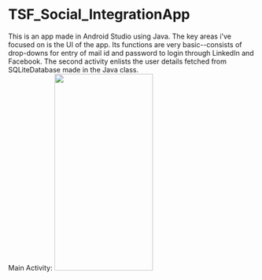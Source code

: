 # TSF_Social_IntegrationApp
This is an app made in Android Studio using Java. The key areas i've focused on is the UI of the app. Its functions are very basic--consists of drop-downs for entry 
of mail id and password to login through LinkedIn and Facebook. The second activity enlists the user details fetched from SQLiteDatabase made in the Java class.   
Main Activity:
<img src="https://user-images.githubusercontent.com/62303802/105626603-8bc3de80-5e56-11eb-8e7e-35b63365eabb.jpg" width="200" height="400" />


